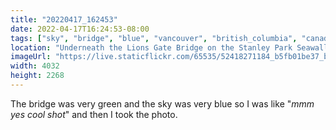 ```yaml
---
title: "20220417_162453"
date: 2022-04-17T16:24:53-08:00
tags: ["sky", "bridge", "blue", "vancouver", "british_columbia", "canada"]
location: "Underneath the Lions Gate Bridge on the Stanley Park Seawall"
imageUrl: "https://live.staticflickr.com/65535/52418271184_b5fb01be37_b.jpg"
width: 4032
height: 2268
---
```


The bridge was very green and the sky was very blue so I was like "*mmm yes cool shot*" and then I took the photo.